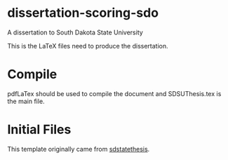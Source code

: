 dissertation-scoring-sdo
========================

A dissertation to South Dakota State University

This is the LaTeX files need to produce the dissertation.

Compile
========

pdfLaTex should be used to compile the document and SDSUThesis.tex is the main file.


Initial Files
========

This template originally came from [sdstatethesis](https://code.google.com/p/sdstatethesis/).